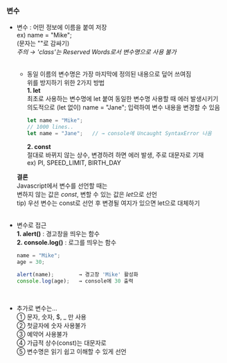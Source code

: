 ### 변수

- 변수 : 어떤 정보에 이름을 붙여 저장   
  ex) name = "Mike";   
  (문자는 ""로 감싸기)   
  *주의 → 'class'는 Reserved Words로서 변수명으로 사용 불가*   
  <br>

  * 동일 이름의 변수명은 가장 마지막에 정의된 내용으로 덮어 쓰여짐   
    위를 방지하기 위한 2가지 방법   
    **1. let**   
    최초로 사용하는 변수명에 let 붙여 동일한 변수명 사용할 때 에러 발생시키기   
    의도적으로 (let 없이) name = "Jane"; 입력하여 변수 내용을 변경할 수 있음
    ``` Javascript
    let name = "Mike";
    // 1000 lines..
    let name = "Jane";   // → console에 Uncaught SyntaxError 나옴   
    ```

    **2. const**   
      절대로 바뀌지 않는 상수, 변경하려 하면 에러 발생, 주로 대문자로 기재   
      ex) PI, SPEED_LIMIT, BIRTH_DAY   

  **결론**   
    Javascript에서 변수를 선언할 때는   
    변하지 않는 값은 *const*, 변할 수 있는 값은 *let*으로 선언   
    tip) 우선 변수는 const로 선언 후 변경될 여지가 있으면 let으로 대체하기   
    <br>

- 변수로 접근   
  **1. alert()** : 경고창을 띄우는 함수   
  **2. console.log()** : 로그를 띄우는 함수   
  ``` Javascript
  name = "Mike";
  age = 30;

  alert(name);        → 경고창 'Mike' 활성화
  console.log(age);   → console에 30 출력
  ```
  <br>

- 추가로 변수는...    
  ① 문자, 숫자, $, _ 만 사용   
  ② 첫글자에 숫자 사용불가   
  ③ 예약어 사용불가   
  ④ 가급적 상수(const)는 대문자로   
  ⑤ 변수명은 읽기 쉽고 이해할 수 있게 선언
